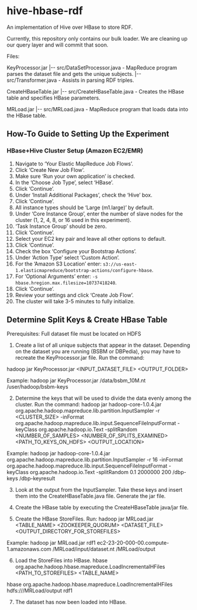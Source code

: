 hive-hbase-rdf
====================

An implementation of Hive over HBase to store RDF.

Currently, this repository only contains our bulk loader. We are cleaning up our query layer and will commit that soon.

Files:

KeyProcessor.jar
|-- src/DataSetProcessor.java - MapReduce program parses the dataset file and gets the unique subjects.
|-- src/Transformer.java - Assists in parsing RDF triples.

CreateHBaseTable.jar
|-- src/CreateHBaseTable.java - Creates the HBase table and specifies HBase parameters.

MRLoad.jar
|-- src/MRLoad.java - MapReduce program that loads data into the HBase table.


How-To Guide to Setting Up the Experiment
---------------------
### HBase+Hive Cluster Setup (Amazon EC2/EMR)

1. Navigate to ‘Your Elastic MapReduce Job Flows’.
2. Click ‘Create New Job Flow’.
3. Make sure ‘Run your own application’ is checked.
4. In the ‘Choose Job Type’, select ‘HBase’.
5. Click ‘Continue’.
6. Under ‘Install Additional Packages’, check the ‘Hive’ box.
7. Click ‘Continue’.
8. All instance types should be ‘Large (m1.large)’ by default.
9. Under ‘Core Instance Group’, enter the number of slave nodes for the cluster (1, 2, 4, 8, or 16 used in this experiment).
10.	‘Task Instance Group’ should be zero.
11.	Click ‘Continue’.
12.	Select your EC2 key pair and leave all other options to default.
13.	Click ‘Continue’.
14.	Check the box ‘Configure your Bootstrap Actions’.
15. Under ‘Action Type’ select ‘Custom Action’.
16. For the ‘Amazon S3 Location’ enter: `s3://us-east-1.elasticmapreduce/bootstrap-actions/configure-hbase`.
17. For ‘Optional Arguments’ enter: `-s hbase.hregion.max.filesize=10737418240`.
18. Click ‘Continue’.
19. Review your settings and click ‘Create Job Flow’.
20. The cluster will take 3-5 minutes to fully initialize. 


Determine Split Keys & Create HBase Table
--------------
Prerequisites:
Full dataset file must be located on HDFS

1. Create a list of all unique subjects that appear in the dataset. Depending on the dataset you are running (BSBM or DBPedia), you may have to recreate the KeyProcessor.jar file. Run the command:

hadoop jar KeyProcessor.jar <INPUT_DATASET_FILE> <OUTPUT_FOLDER>

Example: hadoop jar KeyProcessor.jar /data/bsbm_10M.nt /user/hadoop/bsbm-keys

2. Determine the keys that will be used to divide the data evenly among the cluster. Run the command:
hadoop jar hadoop-core-1.0.4.jar org.apache.hadoop.mapreduce.lib.partition.InputSampler -r <CLUSTER_SIZE> -inFormat org.apache.hadoop.mapreduce.lib.input.SequenceFileInputFormat -keyClass org.apache.hadoop.io.Text -splitRandom <PROBABILITY> <NUMBER_OF_SAMPLES> <NUMBER_OF_SPLITS_EXAMINED> <PATH_TO_KEYS_ON_HDFS> <OUTPUT_LOCATION>

Example:
hadoop jar hadoop-core-1.0.4.jar org.apache.hadoop.mapreduce.lib.partition.InputSampler -r 16 -inFormat org.apache.hadoop.mapreduce.lib.input.SequenceFileInputFormat -keyClass org.apache.hadoop.io.Text -splitRandom 0.1 2000000 200 /dbp-keys /dbp-keyresult

3. Look at the output from the InputSampler. Take these keys and insert them into the CreateHBaseTable.java file. Generate the jar file.

4. Create the HBase table by executing the CreateHBaseTable java/jar file.

5. Create the HBase StoreFiles.
Run:
hadoop jar MRLoad.jar <TABLE_NAME> <ZOOKEEPER_QUORUM> <DATASET_FILE> <OUTPUT_DIRECTORY_FOR_STOREFILES>

Example:
hadoop jar MRLoad.jar rdf1 ec2-23-20-000-00.compute-1.amazonaws.com /MRLoad/input/dataset.nt /MRLoad/output

6. Load the StoreFiles into HBase.
hbase org.apache.hadoop.hbase.mapreduce.LoadIncrementalHFiles <PATH_TO_STOREFILES> <TABLE_NAME>

hbase org.apache.hadoop.hbase.mapreduce.LoadIncrementalHFiles hdfs:///MRLoad/output rdf1

7. The dataset has now been loaded into HBase.
